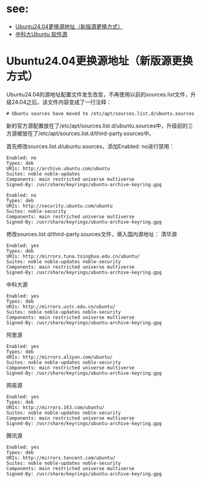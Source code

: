 # see:
- [Ubuntu24.04更换源地址（新版源更换方式）](https://www.imlhx.com/posts/7930.html)
- [中科大Ubuntu 软件源](https://mirrors.ustc.edu.cn/help/ubuntu.html#__tabbed_1_1)

# Ubuntu24.04更换源地址（新版源更换方式）

Ubuntu24.04的源地址配置文件发生改变，不再使用以前的sources.list文件，升级24.04之后，该文件内容变成了一行注释：
```
# Ubuntu sources have moved to /etc/apt/sources.list.d/ubuntu.sources
```
新的官方源配置放在了/etc/apt/sources.list.d/ubuntu.sources中，升级前的三方源被放在了/etc/apt/sources.list.d/third-party.sources中。

首先修改sources.list.d/ubuntu.sources，添加Enabled: no进行禁用：
```
Enabled: no
Types: deb
URIs: http://archive.ubuntu.com/ubuntu
Suites: noble noble-updates
Components: main restricted universe multiverse
Signed-By: /usr/share/keyrings/ubuntu-archive-keyring.gpg

Enabled: no
Types: deb
URIs: http://security.ubuntu.com/ubuntu
Suites: noble-security
Components: main restricted universe multiverse
Signed-By: /usr/share/keyrings/ubuntu-archive-keyring.gpg
```
修改sources.list.d/third-party.sources文件，填入国内源地址：
清华源
```
Enabled: yes
Types: deb
URIs: http://mirrors.tuna.tsinghua.edu.cn/ubuntu/
Suites: noble noble-updates noble-security
Components: main restricted universe multiverse
Signed-By: /usr/share/keyrings/ubuntu-archive-keyring.gpg
```
中科大源
```
Enabled: yes
Types: deb
URIs: http://mirrors.ustc.edu.cn/ubuntu/
Suites: noble noble-updates noble-security
Components: main restricted universe multiverse
Signed-By: /usr/share/keyrings/ubuntu-archive-keyring.gpg
```
阿里源
```
Enabled: yes
Types: deb
URIs: http://mirrors.aliyun.com/ubuntu/
Suites: noble noble-updates noble-security
Components: main restricted universe multiverse
Signed-By: /usr/share/keyrings/ubuntu-archive-keyring.gpg
```
网易源
```
Enabled: yes
Types: deb
URIs: http://mirrors.163.com/ubuntu/
Suites: noble noble-updates noble-security
Components: main restricted universe multiverse
Signed-By: /usr/share/keyrings/ubuntu-archive-keyring.gpg
```
腾讯源
```
Enabled: yes
Types: deb
URIs: http://mirrors.tencent.com/ubuntu/
Suites: noble noble-updates noble-security
Components: main restricted universe multiverse
Signed-By: /usr/share/keyrings/ubuntu-archive-keyring.gpg
```
